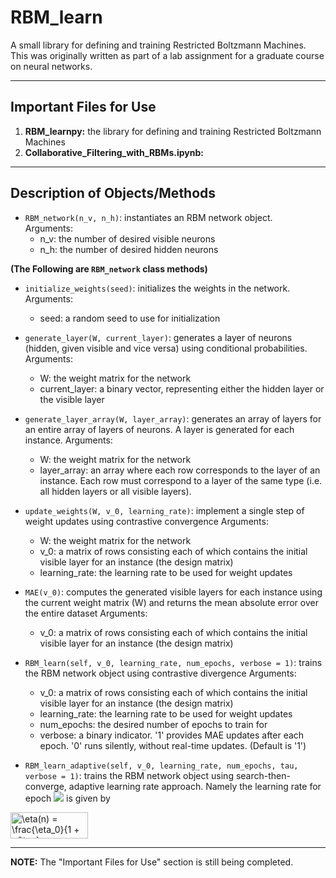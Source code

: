 # RBM_learn

A small library for defining and training Restricted Boltzmann Machines. This was originally written as part of a lab assignment for a graduate course on neural networks.

---

## Important Files for Use

1. **RBM_learnpy:** the library for defining and training Restricted Boltzmann Machines
2. **Collaborative_Filtering_with_RBMs.ipynb:** 

---

## Description of Objects/Methods

* `RBM_network(n_v, n_h)`: instantiates an RBM network object.    
    Arguments:
    - n_v: the number of desired visible neurons
    - n_h: the number of desired hidden neurons

**(The Following are `RBM_network` class methods)** 

* `initialize_weights(seed)`: initializes the weights in the network.    
    Arguments:
    - seed: a random seed to use for initialization

* `generate_layer(W, current_layer)`: generates a layer of neurons (hidden, given visible and vice versa) using conditional probabilities.    
    Arguments:
    - W: the weight matrix for the network
    - current_layer: a binary vector, representing either the hidden layer or the visible layer

* `generate_layer_array(W, layer_array)`: generates an array of layers for an entire array of layers of neurons. A layer is generated for each instance.
    Arguments:
    - W: the weight matrix for the network
    - layer_array: an array where each row corresponds to the layer of an instance. Each row must correspond to a layer of the same type (i.e. all hidden layers or all visible layers).

* `update_weights(W, v_0, learning_rate)`: implement a single step of weight updates using contrastive convergence
    Arguments:
    - W: the weight matrix for the network
    - v_0: a matrix of rows consisting each of which contains the initial visible layer for an instance (the design matrix)
    - learning_rate: the learning rate to be used for weight updates

* `MAE(v_0)`: computes the generated visible layers for each instance using the current weight matrix (W) and returns the mean absolute error over the entire dataset
    Arguments:
    - v_0: a matrix of rows consisting each of which contains the initial visible layer for an instance (the design matrix)

* `RBM_learn(self, v_0, learning_rate, num_epochs, verbose = 1)`: trains the RBM network object using contrastive divergence
    Arguments:
    - v_0: a matrix of rows consisting each of which contains the initial visible layer for an instance (the design matrix)
    - learning_rate: the learning rate to be used for weight updates
    - num_epochs: the desired number of epochs to train for
    - verbose: a binary indicator. '1' provides MAE updates after each epoch. '0' runs silently, without real-time updates. (Default is '1')

* `RBM_learn_adaptive(self, v_0, learning_rate, num_epochs, tau, verbose = 1)`: trains the RBM network object using search-then-converge, adaptive learning rate approach. Namely the learning rate for epoch <img src="https://render.githubusercontent.com/render/math?math=n"> is given by 

<img align = "center" src="http://www.sciweavers.org/tex2img.php?eq=%5Ceta%28n%29%20%3D%20%5Cfrac%7B%5Ceta_0%7D%7B1%20%2B%20n%2F%5Ctau%7D&bc=White&fc=Black&im=jpg&fs=12&ff=arev&edit=0" align="center" border="0" alt="\eta(n) = \frac{\eta_0}{1 + n/\tau}" width="124" height="42" />

---

**NOTE:** The "Important Files for Use" section is still being completed.

